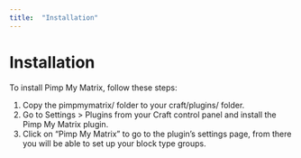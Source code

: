 ```yaml
---
title:  "Installation"
---
```


# Installation

To install Pimp My Matrix, follow these steps:

1.  Copy the pimpmymatrix/ folder to your craft/plugins/ folder.
2.  Go to Settings > Plugins from your Craft control panel and install the Pimp My Matrix plugin.
3.  Click on “Pimp My Matrix” to go to the plugin’s settings page, from there you will be able to set up your block type groups.
